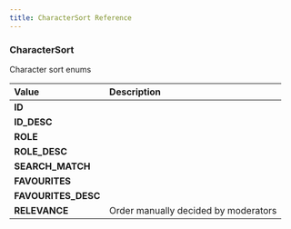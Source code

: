 ```yaml
---
title: CharacterSort Reference
---
```


### CharacterSort
Character sort enums
<table>
<thead>
<th align="left">Value</th>
<th align="left">Description</th>
</thead>
<tbody>
<tr>
<td valign="top"><strong>ID</strong></td>
<td></td>
</tr>
<tr>
<td valign="top"><strong>ID_DESC</strong></td>
<td></td>
</tr>
<tr>
<td valign="top"><strong>ROLE</strong></td>
<td></td>
</tr>
<tr>
<td valign="top"><strong>ROLE_DESC</strong></td>
<td></td>
</tr>
<tr>
<td valign="top"><strong>SEARCH_MATCH</strong></td>
<td></td>
</tr>
<tr>
<td valign="top"><strong>FAVOURITES</strong></td>
<td></td>
</tr>
<tr>
<td valign="top"><strong>FAVOURITES_DESC</strong></td>
<td></td>
</tr>
<tr>
<td valign="top"><strong>RELEVANCE</strong></td>
<td>
Order manually decided by moderators
</td>
</tr>
</tbody>
</table>